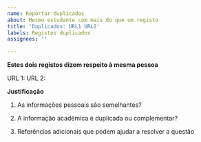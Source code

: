 ```yaml
---
name: Reportar duplicados
about: Mesmo estudante com mais do que um registo
title: 'Duplicados: URL1 URL2'
labels: Registos duplicados
assignees: ''

---
```


**Estes dois registos dizem respeito à mesma pessoa**

URL 1:
URL 2: 

**Justificação**

1. As informações pessoais são semelhantes?

2. A informação académica é duplicada ou complementar?

3. Referências adicionais que podem ajudar a resolver a questão
